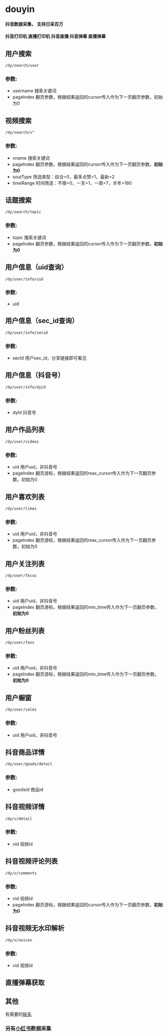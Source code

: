 # douyin
#### 抖音数据采集， 支持日采百万
#### 抖音打印机 直播打印机 抖音直播 抖音弹幕 直播弹幕
## 用户搜索
```
/dy/search/user
```
### 参数:
- username 搜索关键词
- pageIndex 翻页参数，根据结果返回的cursor传入作为下一页翻页参数，初始为0

## 视频搜索
```
/dy/search/v"
```
### 参数:
- vname 搜索关键词
- pageIndex 翻页参数，根据结果返回的cursor传入作为下一页翻页参数，**初始为0**
- soutType 筛选类型：综合=0，最多点赞=1，最新=2
- timeRange 时间筛选：不限=0，一天=1，一周=7，半年=180

## 话题搜索
```
/dy/search/topic
```
### 参数:
- topic 搜索关键词
- pageIndex 翻页参数，根据结果返回的cursor传入作为下一页翻页参数，**初始为0**

## 用户信息（uid查询）
```
/dy/user/info/uid
```
### 参数:
- uid 

## 用户信息（sec_id查询）
```
/dy/user/info/secid
```
### 参数:
- secId 用户sec_id，分享链接即可看见

## 用户信息（抖音号）
```
/dy/user/info/dyid
```
### 参数:
- dyId 抖音号

## 用户作品列表
```
/dy/user/videos
```
### 参数:
- uid 用户uid，非抖音号
- pageIndex 翻页游标，根据结果返回的max_cursor传入作为下一页翻页参数，初始为0

## 用户喜欢列表
```
/dy/user/likes
```
### 参数:
- uid 用户uid，非抖音号
- pageIndex 翻页游标，根据结果返回的max_cursor传入作为下一页翻页参数，初始为0

## 用户关注列表
```
/dy/user/focus
```
### 参数:
- uid 用户uid，非抖音号
- pageIndex 翻页游标，根据结果返回的min_time传入作为下一页翻页参数，**初始为0**

## 用户粉丝列表
```
/dy/user/fans
```
### 参数:
- uid 用户uid，非抖音号
- pageIndex 翻页游标，根据结果返回的min_time传入作为下一页翻页参数，**初始为0**

## 用户橱窗
```
/dy/user/sales
```
### 参数:
- uid 用户uid，非抖音号

## 抖音商品详情
```
/dy/user/goods/detail
```
### 参数:
- goodsId 商品id

## 抖音视频详情
```
/dy/v/detail
```
### 参数:
- vid 视频id

## 抖音视频评论列表
```
/dy/v/comments
```
### 参数:
- vid 视频id
- pageIndex 翻页游标，根据结果返回的cursor传入作为下一页翻页参数，**初始为0**

## 抖音视频无水印解析
```
/dy/v/noicon
```
### 参数:
- vid 视频id

## 直播弹幕获取
## 其他


有需要的[联系](https://qr.api.cli.im/newqr/create?data=https%253A%252F%252Fqm.qq.com%252Fcgi-bin%252Fqm%252Fqr%253Fk%253DgsXU_14bQsI8BdSevrFzHU7vIYnRCnFQ%2526noverify%253D0&level=H&transparent=false&bgcolor=%23FFFFFF&forecolor=%23000000&blockpixel=12&marginblock=1&logourl=&logoshape=no&size=500&kid=cliim&key=211db538a2ba8c28441f5d952fe165db)

### 另有[小红书](https://github.com/canglingzhiyue/xiaohongshu)数据采集
